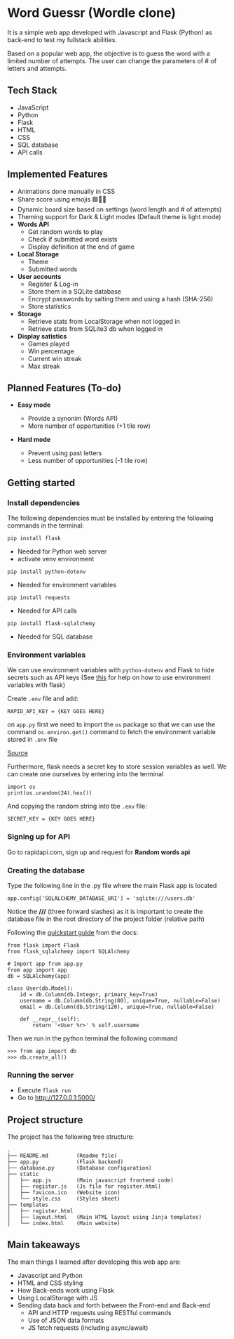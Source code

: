 # Word Guessr (Wordle clone)

It is a simple web app developed with Javascript and Flask (Python) as back-end to test my fullstack abilities.

Based on a popular web app, the objective is to guess the word with a limited number of attempts. The user can change the parameters of # of letters and attempts.

## Tech Stack

- JavaScript
- Python
- Flask
- HTML
- CSS
- SQL database
- API calls

## Implemented Features

- Animations done manually in CSS
- Share score using emojis 🟩🥲🤩
- Dynamic board size based on settings (word length and # of attempts)
- Theming support for Dark & Light modes (Default theme is light mode)
- **Words API**
  - Get random words to play
  - Check if submitted word exists
  - Display definition at the end of game
- **Local Storage**
  - Theme
  - Submitted words
- **User accounts**
  - Register & Log-in
  - Store them in a SQLite database
  - Encrypt passwords by salting them and using a hash (SHA-256)
  - Store statistics
- **Storage**
  - Retrieve stats from LocalStorage when not logged in
  - Retrieve stats from SQLite3 db when logged in
- **Display satistics**
  - Games played
  - Win percentage
  - Current win streak
  - Max streak

## Planned Features (To-do)

- **Easy mode**
  - Provide a synonim (Words API)
  - More number of opportunities (+1 tile row)

- **Hard mode**
  - Prevent using past letters
  - Less number of opportunities (-1 tile row)

## Getting started

### Install dependencies

The following dependencies must be installed by entering the following commands in the terminal:

`pip install flask`

- Needed for Python web server
- activate venv environment

`pip install python-dotenv`

- Needed for environment variables

`pip install requests`

- Needed for API calls

`pip install flask-sqlalchemy`

- Needed for SQL database

### Environment variables

We can use environment variables with `python-dotenv` and Flask to hide secrets such as API keys
(See [this](https://flask.palletsprojects.com/en/2.2.x/cli/#environment-variables-from-dotenv) for help on how to use environment variables with flask)

Create `.env` file and add:

    RAPID_API_KEY = {KEY GOES HERE}

on `app.py` first we need to import the `os` package so that we can use the command `os.environ.get()` command to fetch the environment variable stored in `.env` file

[Source](<https://medium.com/thedevproject/start-using-env-for-your-flask-project-and-stop-using-environment-variables-for-development-247dc12468be>)

Furthermore, flask needs a secret key to store session variables as well.
We can create one ourselves by entering into the terminal

    import os
    print(os.urandom(24).hex())

And copying the random string into tbe `.env` file:

    SECRET_KEY = {KEY GOES HERE}

### Signing up for API

Go to rapidapi.com, sign up and request for **Random words api**

### Creating the database

Type the following line in the .py file where the main Flask app is located

    app.config['SQLALCHEMY_DATABASE_URI'] = 'sqlite:///users.db'

Notice the **///** (three forward slashes) as it is important to create the database file in the root directory of the project folder (relative path)

Following the [quickstart guide](https://flask-sqlalchemy.palletsprojects.com/en/2.x/quickstart/) from the docs:

    from flask import Flask
    from flask_sqlalchemy import SQLAlchemy

    # Import app from app.py
    from app import app
    db = SQLAlchemy(app)

    class User(db.Model):
        id = db.Column(db.Integer, primary_key=True)
        username = db.Column(db.String(80), unique=True, nullable=False)
        email = db.Column(db.String(120), unique=True, nullable=False)

        def __repr__(self):
            return '<User %r>' % self.username

Then we run in the python terminal the following command

    >>> from app import db
    >>> db.create_all()

### Running the server

- Execute `flask run`
- Go to <http://127.0.0.1:5000/>

## Project structure

The project has the following tree structure:

    .
    ├── README.md         (Readme file)
    ├── app.py            (Flask backend)
    ├── database.py       (Database configuration)
    ├── static
    │   ├── app.js        (Main javascript frontend code)
    │   ├── register.js   (Js file for register.html)
    │   ├── favicon.ico   (Website icon)
    │   └── style.css     (Styles sheet)
    ├── templates
    │   ├── register.html
    │   ├── layout.html   (Main HTML layout using Jinja templates)
    │   └── index.html    (Main website)

## Main takeaways

The main things I learned after developing this web app are:

- Javascript and Python
- HTML and CSS styling
- How Back-ends work using Flask
- Using LocalStorage with JS
- Sending data back and forth between the Front-end and Back-end
  - API and HTTP requests using RESTful commands
  - Use of JSON data formats
  - JS fetch requests (including async/await)
